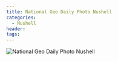 ```yaml
---
title: National Geo Daily Photo Nushell
categories:
  - Nushell
header:
tags:
---
```

![National Geo Daily Photo Nushell](/images/00mars-rover-og.jpg)
<script src="https://gist.github.com/ddupas/862b7678e317b5cd2b1518e481e0f0f7.js"></script>
